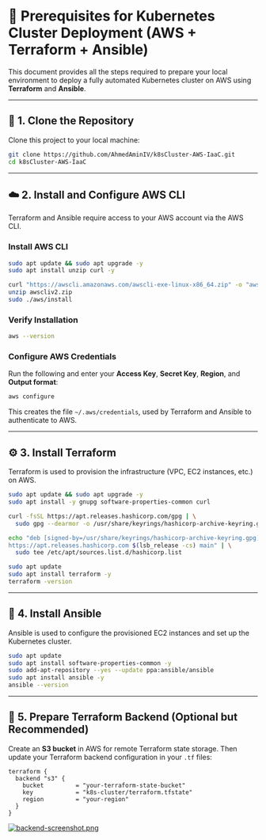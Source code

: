 # 🧩 Prerequisites for Kubernetes Cluster Deployment (AWS + Terraform + Ansible)

This document provides all the steps required to prepare your local environment to deploy a fully automated Kubernetes cluster on AWS using **Terraform** and **Ansible**.

---

## 📁 1. Clone the Repository

Clone this project to your local machine:

```bash
git clone https://github.com/AhmedAminIV/k8sCluster-AWS-IaaC.git
cd k8sCluster-AWS-IaaC
```

---

## ☁️ 2. Install and Configure AWS CLI

Terraform and Ansible require access to your AWS account via the AWS CLI.

### Install AWS CLI

```bash
sudo apt update && sudo apt upgrade -y
sudo apt install unzip curl -y

curl "https://awscli.amazonaws.com/awscli-exe-linux-x86_64.zip" -o "awscliv2.zip"
unzip awscliv2.zip
sudo ./aws/install
```

### Verify Installation

```bash
aws --version
```

### Configure AWS Credentials

Run the following and enter your **Access Key**, **Secret Key**, **Region**, and **Output format**:

```bash
aws configure
```

This creates the file `~/.aws/credentials`, used by Terraform and Ansible to authenticate to AWS.

---

## ⚙️ 3. Install Terraform

Terraform is used to provision the infrastructure (VPC, EC2 instances, etc.) on AWS.

```bash
sudo apt update && sudo apt upgrade -y
sudo apt install -y gnupg software-properties-common curl

curl -fsSL https://apt.releases.hashicorp.com/gpg | \
  sudo gpg --dearmor -o /usr/share/keyrings/hashicorp-archive-keyring.gpg

echo "deb [signed-by=/usr/share/keyrings/hashicorp-archive-keyring.gpg] \
https://apt.releases.hashicorp.com $(lsb_release -cs) main" | \
  sudo tee /etc/apt/sources.list.d/hashicorp.list

sudo apt update
sudo apt install terraform -y
terraform -version
```

---

## 🧱 4. Install Ansible

Ansible is used to configure the provisioned EC2 instances and set up the Kubernetes cluster.

```bash
sudo apt update
sudo apt install software-properties-common -y
sudo add-apt-repository --yes --update ppa:ansible/ansible
sudo apt install ansible -y
ansible --version
```

---

## 🧰 5. Prepare Terraform Backend (Optional but Recommended)

Create an **S3 bucket** in AWS for remote Terraform state storage.
Then update your Terraform backend configuration in your `.tf` files:

```hcl
terraform {
  backend "s3" {
    bucket         = "your-terraform-state-bucket"
    key            = "k8s-cluster/terraform.tfstate"
    region         = "your-region"
  }
}
```
[![backend-screenshot.png](https://i.postimg.cc/7YnVKJxf/backend-screenshot.png)](https://postimg.cc/SJjCssYh)
